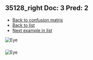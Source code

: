 ## 35128_right Doc: 3 Pred: 2
- [Back to confusion matrix](https://github.com/juliandewit/kaggle_retinopathy/blob/master/matrix.md)
- [Back to list](https://github.com/juliandewit/kaggle_retinopathy/blob/master/lists/32/list.md)
- [Next example in list](https://github.com/juliandewit/kaggle_retinopathy/blob/master/lists/32/35/3523_left.md)

![Eye](https://retinopaty.blob.core.windows.net/size1024/35128_right_3.jpeg)

### 

![Eye]()
